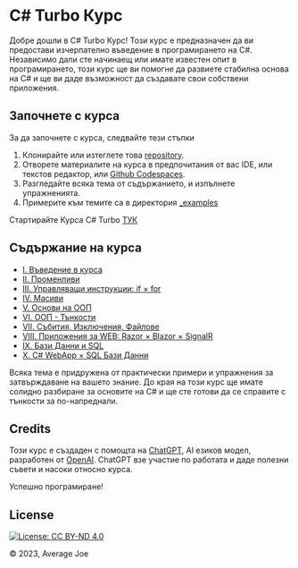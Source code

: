 # C# Turbo Курс

Добре дошли в C# Turbo Курс! Този курс е предназначен да ви предостави изчерпателно въведение в програмирането на C#. Независимо дали сте начинаещ или имате известен опит в програмирането, този курс ще ви помогне да развиете стабилна основа на C# и ще ви даде възможност да създавате свои собствени приложения.

## Започнете с курса

За да започнете с курса, следвайте тези стъпки

1. Клонирайте или изтеглете това [repository](https://github.com/avrgeJoe/csharp/archive/refs/heads/master.zip).
2. Отворете материалите на курса в предпочитания от вас IDE, или текстов редактор, или [Github Codespaces](https://github.com/codespaces).
3. Разгледайте всяка тема от съдържанието, и изпълнете упражненията.
4. Примерите към темите са в директория [_examples](https://github.com/avrgeJoe/csharp/tree/master/_examples)

Стартирайте Курса C# Turbo [ТУК](https://avrgejoe.github.io/csharp/)

## Съдържание на курса

- [I. Въведение в курса](https://avrgejoe.github.io/csharp/bg/#I)
- [II. Променливи](https://avrgejoe.github.io/csharp/bg/#II)
- [III. Управляващи инструкции: if × for](https://avrgejoe.github.io/csharp/bg/#III)
- [IV. Масиви](https://avrgejoe.github.io/csharp/bg/#IV)
- [V. Основи на ООП](https://avrgejoe.github.io/csharp/bg/#V)
- [VI. ООП - Тънкости](https://avrgejoe.github.io/csharp/bg/#VI)
- [VII. Събития, Изключения, Файлове](https://avrgejoe.github.io/csharp/bg/#VII)
- [VIII. Приложения за WEB: Razor × Blazor × SignalR](https://avrgejoe.github.io/csharp/bg/#VIII)
- [IX. Бази Данни и SQL](https://avrgejoe.github.io/csharp/bg/#IX)
- [X. C# WebApp × SQL Бази Данни](https://avrgejoe.github.io/csharp/bg/#X)

Всяка тема е придружена от практически примери и упражнения за затвърждаване на вашето знание. До края на този курс ще имате солидно разбиране за основите на C# и ще сте готови да се справите с тънкости за по-напреднали.

## Credits

Този курс е създаден с помощта на [ChatGPT](https://chat.openai.com/), AI езиков модел, разработен от [OpenAI](https://openai.com/). ChatGPT взе участие по работата и даде полезни съвети и насоки относно курса.

Успешно програмиране!

## License

[![License: CC BY-ND 4.0](https://img.shields.io/badge/License-CC%20BY--ND-lightgrey.svg)](https://creativecommons.org/licenses/by-nd/4.0/)

© 2023, Average Joe